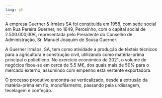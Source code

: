 ```yaml
---
lang: pt
---
```


A empresa Guerner & Irmãos SA foi constituída em 1958, com sede social em Rua Pereira Guerner, no 1649, Perosinho, com o capital social de 2.500.000,00€, representada pelo Presidente do Conselho de Administração, Sr. Manuel Joaquim de Sousa Guerner.

A Guerner Irmãos, SA, tem como atividade a produção de têxteis técnicos para a agricultura e construção civil, utilizando como matéria-prima principal o polietileno. No exercício económico de 2021, o volume de negócios fixou-se em cerca de 5.5 M€, dos quais mais de 50% para o mercado externo, assumindo com empenho esta vertente exportadora.

O processo produtivo encontra-se verticalizado, desde a extrusão da matéria-prima em fio, monofilamento, passando pela urdissagem, tecelagem e confeção.
